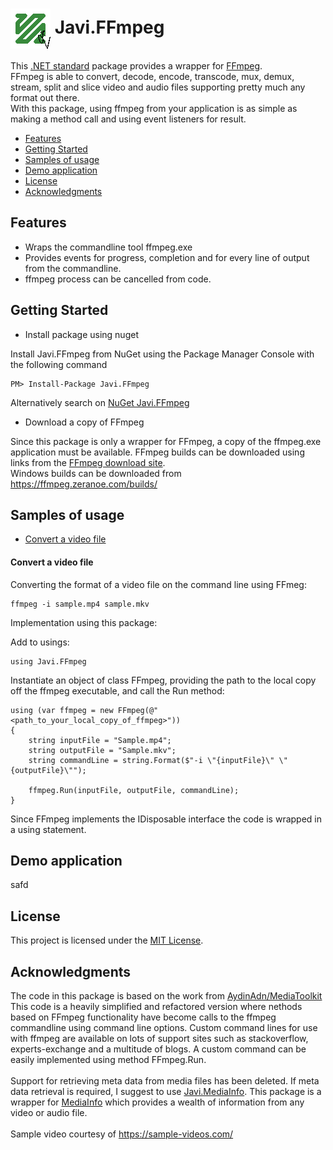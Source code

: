 # <img align="center" src="./PackageIcon.png">  Javi.FFmpeg

This [.NET standard](https://docs.microsoft.com/en-us/dotnet/standard/net-standard) package 
provides a wrapper for [FFmpeg](https://ffmpeg.org/).<br>
FFmpeg is able to convert, decode, encode, transcode, mux, demux, stream, split and slice video and audio files
supporting pretty much any format out there.<br>
With this package, using ffmpeg from your application is as simple as making a method call and using event listeners for result.

- [Features](#features)
- [Getting Started](#getting-started)
- [Samples of usage](#samples-of-usage)
- [Demo application](#demo-application)
- [License](#license)
- [Acknowledgments](#acknowledgments)

## Features
- Wraps the commandline tool ffmpeg.exe
- Provides events for progress, completion and for every line of output from the commandline.
- ffmpeg process can be cancelled from code.
    
## Getting Started

- Install package using nuget

Install Javi.FFmpeg from NuGet using the Package Manager Console with the following command

    PM> Install-Package Javi.FFmpeg

Alternatively search on [NuGet Javi.FFmpeg](https://www.nuget.org/packages/Javi.FFmpeg)

- Download a copy of FFmpeg

Since this package is only a wrapper for FFmpeg, a copy of the ffmpeg.exe application must be available. FFmpeg builds can
be downloaded using links from the [FFmpeg download site](https://ffmpeg.org/download.html).<br>
Windows builds can be downloaded from https://ffmpeg.zeranoe.com/builds/

## Samples of usage

- [Convert a video file](#convert-a-video-file)

#### Convert a video file

Converting the format of a video file on the command line using FFmeg:

    ffmpeg -i sample.mp4 sample.mkv

Implementation using this package:
  
Add to usings:

    using Javi.FFmpeg

Instantiate an object of class FFmpeg, providing the path to  the local copy off the ffmpeg executable, and call the Run method:

    using (var ffmpeg = new FFmpeg(@"<path_to_your_local_copy_of_ffmpeg>"))
    {
        string inputFile = "Sample.mp4";
        string outputFile = "Sample.mkv";
        string commandLine = string.Format($"-i \"{inputFile}\" \"{outputFile}\"");

        ffmpeg.Run(inputFile, outputFile, commandLine);
    }

Since FFmpeg implements the IDisposable interface the code is wrapped in a using statement.

## Demo application

safd
    
## License

This project is licensed under the [MIT License](https://github.com/jacovis/Javi.FFmpeg/blob/master/LICENSE.md).

## Acknowledgments

The code in this package is based on the work from [AydinAdn/MediaToolkit](https://github.com/AydinAdn/MediaToolkit)<br>
This code is a heavily simplified and refactored version where nethods based on FFmpeg functionality have become calls to the ffmpeg 
commandline using command line options. Custom command lines for use with ffmpeg are available on lots of support sites such as 
stackoverflow, experts-exchange and a multitude of blogs. A custom command can be easily implemented using method FFmpeg.Run.<br>
<br>
Support for retrieving meta data from media files has been deleted. If meta data retrieval is required, I 
suggest to use [Javi.MediaInfo](https://github.com/jacovis/Javi.MediaInfo). 
This package is a wrapper for [MediaInfo](https://mediaarea.net/en/MediaInfo) which provides a wealth of information 
from any video or audio file.<br>
<br>
Sample video courtesy of https://sample-videos.com/

